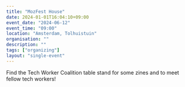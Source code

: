 ```yaml
---
title: "MozFest House"
date: 2024-01-01T16:04:10+09:00
event_date: "2024-06-12"
event_time: "09:00"
location: "Amsterdam, Tolhuistuin"
organisation: ""
description: ""
tags: ["organizing"]
layout: "single-event"
---
```


Find the Tech Worker Coalition table stand for some zines and to meet fellow tech workers!
